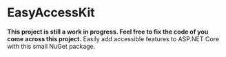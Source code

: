 # EasyAccessKit
**This project is still a work in progress. Feel free to fix the code of you come across this project.**
Easily add accessible features to ASP.NET Core with this small NuGet package.
